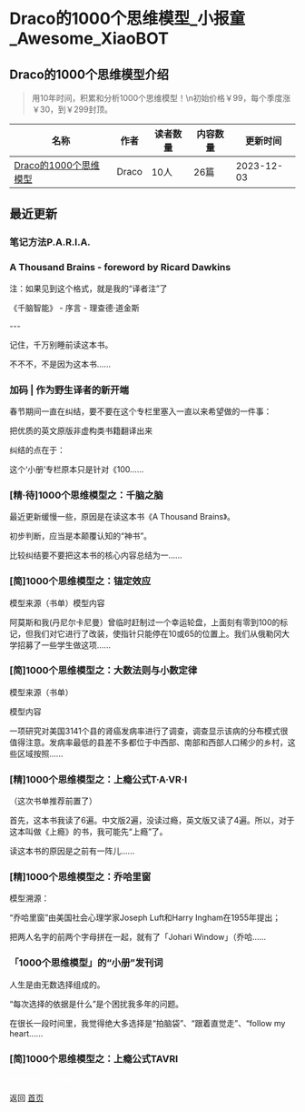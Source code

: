 # Draco的1000个思维模型_小报童_Awesome_XiaoBOT

## Draco的1000个思维模型介绍
> 用10年时间，积累和分析1000个思维模型！\n初始价格￥99，每个季度涨￥30，到￥299封顶。  
  


|名称|作者|读者数量|内容数量|更新时间|
|---|---|---|---|---|
|[Draco的1000个思维模型](https://xiaobot.net/p/ModelVault?refer=9c3f1c95-a052-465a-9902-f6d75080262a)|Draco|10人|26篇|2023-12-03|

## 最近更新
### 笔记方法P.A.R.I.A.

### A Thousand Brains - foreword by Ricard Dawkins

注：如果见到这个格式，就是我的“译者注”了

《千脑智能》 - 序言 - 理查德·道金斯

\---

记住，千万别睡前读这本书。

不不不，不是因为这本书......

### 加码 | 作为野生译者的新开端

春节期间一直在纠结，要不要在这个专栏里塞入一直以来希望做的一件事：

把优质的英文原版非虚构类书籍翻译出来

纠结的点在于：

这个‘小册’专栏原本只是针对《100......

### [精·待]1000个思维模型之：千脑之脑

最近更新缓慢一些，原因是在读这本书《A Thousand Brains》。

初步判断，应当是本颠覆认知的“神书”。

比较纠结要不要把这本书的核心内容总结为一......

### [简]1000个思维模型之：锚定效应

模型来源（书单）模型内容

阿莫斯和我(丹尼尔卡尼曼）曾临时赶制过一个幸运轮盘，上面刻有零到100的标记，但我们对它进行了改装，使指针只能停在10或65的位置上。我们从俄勒冈大学招募了一些学生做这项......

### [简]1000个思维模型之：大数法则与小数定律

模型来源（书单）

模型内容

一项研究对美国3141个县的肾癌发病率进行了调查，调查显示该病的分布模式很值得注意。发病率最低的县差不多都位于中西部、南部和西部人口稀少的乡村，这些区域按照......

### [精]1000个思维模型之：上瘾公式T·A·VR·I

（这次书单推荐前置了）

首先，这本书我读了6遍。中文版2遍，没读过瘾，英文版又读了4遍。所以，对于这本叫做《上瘾》的书，我可能先“上瘾”了。

读这本书的原因是之前有一阵儿......

### [精]1000个思维模型之：乔哈里窗

模型溯源：

“乔哈里窗”由美国社会心理学家Joseph Luft和Harry Ingham在1955年提出；

把两人名字的前两个字母拼在一起，就有了「Johari Window」（乔哈......

### 「1000个思维模型」的“小册”发刊词

人生是由无数选择组成的。

“每次选择的依据是什么”是个困扰我多年的问题。

在很长一段时间里，我觉得绝大多选择是“拍脑袋”、“跟着直觉走”、“follow my heart......

### [简]1000个思维模型之：上瘾公式TAVRI


<a href="https://github.com/Reno9527/awesome-xiaobot" style="color: white; text-decoration: none;">awesome-xiaobot</a>

返回 [首页](../README.md)

